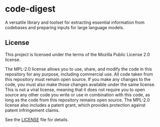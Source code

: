# code-digest

A versatile library and toolset for extracting essential information from codebases and preparing inputs for large language models.


## License

This project is licensed under the terms of the Mozilla Public License 2.0 license.

The MPL-2.0 license allows you to use, share, and modify the code in this repository for any purpose, including commercial use. All code taken from this repository must remain open source. If you make any changes to the code, you must also make those changes available under the same license. This is not a viral license, meaning that it does not require you to open source any other code you write or use in combination with this code, as long as the code from this repository remains open source. The MPL-2.0 license also includes a patent grant, which provides protection against patent infringement claims.

See the [LICENSE](LICENSE) file for details.
